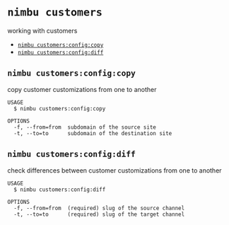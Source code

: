 `nimbu customers`
=================

working with customers

* [`nimbu customers:config:copy`](#nimbu-customersconfigcopy)
* [`nimbu customers:config:diff`](#nimbu-customersconfigdiff)

## `nimbu customers:config:copy`

copy customer customizations from one to another

```
USAGE
  $ nimbu customers:config:copy

OPTIONS
  -f, --from=from  subdomain of the source site
  -t, --to=to      subdomain of the destination site
```

## `nimbu customers:config:diff`

check differences between customer customizations from one to another

```
USAGE
  $ nimbu customers:config:diff

OPTIONS
  -f, --from=from  (required) slug of the source channel
  -t, --to=to      (required) slug of the target channel
```
